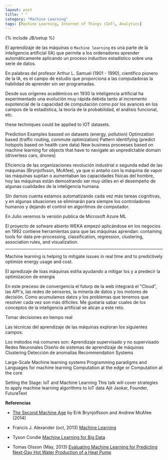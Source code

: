 ```yaml
---
layout: post
title: " "
category: "Machine Learning"
tags: [Machine Learning, Internet of Things (IoT), Analytics]
---
```

{% include JB/setup %}

El aprendizaje de las máquinas o `Machine learning` es una parte de la inteligencia artificial (IA) que permite a los ordenadores aprender automáticamente aplicando un proceso inductivo estadístico sobre una serie de datos. 

En palabras del profesor Arthur L. Samuel (1901 - 1990), científico pionero de la IA, es el campo de estudio que proporciona a las computadoras la habilidad de aprender sin ser programadas.

Desde sus orígenes académicos en 1930 la inteligencia artificial ha experimentado una evolución muy rápida debida tanto al incremento expotencial de la capacidad de computación como por los avances en los campos de la estadística, la teoría de la probabilidad, el análisis funcional, etc. 

these techniques could be applied to IOT datasets. 

Prediction Examples bassed on datasets (energy, pollution)
Optimzation based (traffic routing, commute optimization)
Pattern identifying (predict hotspots based on health care data)
New business proceeses based on machine learning for objects that have to navigate an unpredictable domain (driverless cars, drones)

Eficiencia de las organizaciones
revolución industrial o segunda edad de las máquinas (Brynjolfsson, McAfee), ya que si antaño con la máquina de vapor las máquinas suplían o aumentaban las capacidades físicas del hombre, hoy las máquinas están demostrando ser muy útiles en el desempeño de algunas cualidades de la inteligencia humana. 

SIn darnos cuenta estamos automatizando cada vez más tareas cognitivas, y en algunas situaciones se eliminarán para siempre los controladores humanos y dejando el control en algorítmos de computador.

En Julio veremos la versión publica de Microsoft Azure ML 



El proyecto de sofware abierto WEKA empezó aplicándose en los negocios en 1992 contiene herramientas para que las máquinas aprendan: containing tools for data pre-processing, classification, regression, clustering, association rules, and visualization. 

********

Machine learning is helping to mitigate issues in real time and to predictively optimize energy usage and cost.

El apredizaje de loas máquinas estña ayudando a mitigar los  y a predecir la optimizacion de energía

En este preceso de convergencia el futurp de la web integrará el "Cloud", las API's, las redes de sensores, la minería de datos y los motores de decisión. Como acumulamos datos y los problemas que tenemos que resolver cada vez son más difíciles. Me gustaría sabar cuales de los conceptos de la inteligencia artificial se alican a este reto. 

Tomar decisiones en tiempo real


Las técnicas del aprendizaje de las máquinas exploran los siguientes campos:

Los métodos má comunes son:
Aprendizaje supervisado y no supervisado  
Redes Neuronales
Diseño de sistemas de aprendizaje de máquinas
Clustering
Detección de anomalías
Recommendation Systems

Large-Scale Machine learning systems
Programming paradigms and Languages for machine learning
Computation at the edge or Computation at the core

Setting the Stage: IoT and Machine Learning
This talk will cover strategies to apply machine learning algorithms to IoT data
Ajit Jaokar, Founder, FutureText




**Referencias**

- [The Second Machine Age]() by Erik Brynjolfsson and Andrew McAfee (2014)

- Francis J. Alexander (oct, 2013) [Machine Learning]() 

- Tyson Condie [Machine Learning for Big Data]()

- Tomas Olsson (May, 2013) [Evaluating Machine Learning for Predicting Next-Day Hot Water Production of a Heat Pump](http://www.idt.mdh.se/kurser/ct3340/ht12/MINICONFERENCE/FinalPapers/ircse12_submission_25.pdf)



